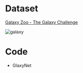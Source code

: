 # Dataset
[Galaxy Zoo - The Galaxy Challenge](https://www.kaggle.com/c/galaxy-zoo-the-galaxy-challenge)





![galaxy](https://i.loli.net/2018/02/06/5a795150ce946.jpg)

# Code
* GlaxyNet
